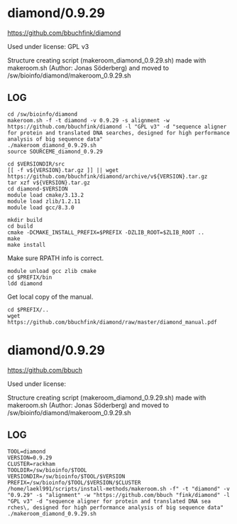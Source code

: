 diamond/0.9.29
========================

<https://github.com/bbuchfink/diamond>

Used under license:
GPL v3

Structure creating script (makeroom_diamond_0.9.29.sh) made with makeroom.sh (Author: Jonas Söderberg) and moved to /sw/bioinfo/diamond/makeroom_0.9.29.sh

LOG
---

    cd /sw/bioinfo/diamond
    makeroom.sh -f -t diamond -v 0.9.29 -s alignment -w https://github.com/bbuchfink/diamond -l "GPL v3" -d "sequence aligner for protein and translated DNA searches, designed for high performance analysis of big sequence data"
    ./makeroom_diamond_0.9.29.sh 
    source SOURCEME_diamond_0.9.29

    cd $VERSIONDIR/src
    [[ -f v${VERSION}.tar.gz ]] || wget https://github.com/bbuchfink/diamond/archive/v${VERSION}.tar.gz
    tar xzf v${VERSION}.tar.gz
    cd diamond-$VERSION
    module load cmake/3.13.2
    module load zlib/1.2.11
    module load gcc/8.3.0

    mkdir build
    cd build
    cmake -DCMAKE_INSTALL_PREFIX=$PREFIX -DZLIB_ROOT=$ZLIB_ROOT ..
    make
    make install

Make sure RPATH info is correct.

    module unload gcc zlib cmake
    cd $PREFIX/bin
    ldd diamond

Get local copy of the manual.

    cd $PREFIX/..
    wget https://github.com/bbuchfink/diamond/raw/master/diamond_manual.pdf

diamond/0.9.29
========================

<https://github.com/bbuch>

Used under license:


Structure creating script (makeroom_diamond_0.9.29.sh) made with makeroom.sh (Author: Jonas Söderberg) and moved to /sw/bioinfo/diamond/makeroom_0.9.29.sh

LOG
---

    TOOL=diamond
    VERSION=0.9.29
    CLUSTER=rackham
    TOOLDIR=/sw/bioinfo/$TOOL
    VERSIONDIR=/sw/bioinfo/$TOOL/$VERSION
    PREFIX=/sw/bioinfo/$TOOL/$VERSION/$CLUSTER
    /home/laekl991/scripts/install-methods/makeroom.sh -f" -t "diamond" -v "0.9.29" -s "alignment" -w "https://github.com/bbuch "fink/diamond" -l "GPL v3" -d "sequence aligner for protein and translated DNA sea                                                                                                                                         rches\, designed for high performance analysis of big sequence data"
    ./makeroom_diamond_0.9.29.sh
